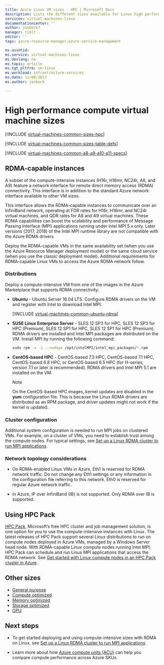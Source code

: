 ```yaml
---
title: Azure Linux VM sizes - HPC | Microsoft Docs
description: Lists the different sizes available for Linux high performance computing virtual machines in Azure. Lists information about the number of vCPUs, data disks and NICs as well as storage throughput and network bandwidth for sizes in this series.
services: virtual-machines-linux
documentationcenter: ''
author: jonbeck7
manager: timlt
editor: ''
tags: azure-resource-manager,azure-service-management

ms.assetid: 
ms.service: virtual-machines-linux
ms.devlang: na
ms.topic: article
ms.tgt_pltfrm: vm-linux
ms.workload: infrastructure-services
ms.date: 11/08/2017
ms.author: jonbeck

---
```


# High performance compute virtual machine sizes

[!INCLUDE [virtual-machines-common-sizes-hpc](../../../includes/virtual-machines-common-sizes-hpc.md)]

[!INCLUDE [virtual-machines-common-sizes-table-defs](../../../includes/virtual-machines-common-sizes-table-defs.md)]

[!INCLUDE [virtual-machines-common-a8-a9-a10-a11-specs](../../../includes/virtual-machines-common-a8-a9-a10-a11-specs.md)]

## RDMA-capable instances
A subset of the compute-intensive instances (H16r, H16mr, NC24r, A8, and A9) feature a network interface for remote direct memory access (RDMA) connectivity. This interface is in addition to the standard Azure network interface available to other VM sizes. 

This interface allows the RDMA-capable instances to communicate over an InfiniBand network, operating at FDR rates for H16r, H16mr, and NC24r virtual machines, and QDR rates for A8 and A9 virtual machines. These RDMA capabilities can boost the scalability and performance of Message Passing Interface (MPI) applications running under Intel MPI 5.x only. Later versions (2017, 2018) of the Intel MPI runtime library are not compatible with the Azure RDMA drivers.

Deploy the RDMA-capable VMs in the same availability set (when you use the Azure Resource Manager deployment model) or the same cloud service (when you use the classic deployment model). Additional requirements for RDMA-capable Linux VMs to access the Azure RDMA network follow.

### Distributions

Deploy a compute-intensive VM from one of the images in the Azure Marketplace that supports RDMA connectivity:

* **Ubuntu** - Ubuntu Server 16.04 LTS. Configure RDMA drivers on the VM and register with Intel to download Intel MPI:

  [!INCLUDE [virtual-machines-common-ubuntu-rdma](../../../includes/virtual-machines-common-ubuntu-rdma.md)]


* **SUSE Linux Enterprise Server** - SLES 12 SP3 for HPC, SLES 12 SP3 for HPC (Premium), SLES 12 SP1 for HPC, SLES 12 SP1 for HPC (Premium). RDMA drivers are installed and Intel MPI packages are distributed on the VM. Install MPI by running the following command:

  ```bash
  sudo rpm -v -i --nodeps /opt/intelMPI/intel_mpi_packages/*.rpm
  ```

* **CentOS-based HPC** - CentOS-based 7.3 HPC, CentOS-based 7.1 HPC, CentOS-based 6.8 HPC, or CentOS-based 6.5 HPC (for H-series, version 7.1 or later is recommended). RDMA drivers and Intel MPI 5.1 are installed on the VM.  

  > [!NOTE]
  > On the CentOS-based HPC images, kernel updates are disabled in the **yum** configuration file. This is because the Linux RDMA drivers are distributed as an RPM package, and driver updates might not work if the kernel is updated.
  > 

### Cluster configuration 

Additional system configuration is needed to run MPI jobs on clustered VMs. For example, on a cluster of VMs, you need to establish trust among the compute nodes. For typical settings, see [Set up a Linux RDMA cluster to run MPI applications](classic/rdma-cluster.md?toc=%2fazure%2fvirtual-machines%2flinux%2fclassic%2ftoc.json).

### Network topology considerations
* On RDMA-enabled Linux VMs in Azure, Eth1 is reserved for RDMA network traffic. Do not change any Eth1 settings or any information in the configuration file referring to this network. Eth0 is reserved for regular Azure network traffic.

* In Azure, IP over InfiniBand (IB) is not supported. Only RDMA over IB is supported.

## Using HPC Pack
[HPC Pack](https://technet.microsoft.com/library/jj899572.aspx), Microsoft’s free HPC cluster and job management solution, is one option for you to use the compute-intensive instances with Linux. The latest releases of HPC Pack support several Linux distributions to run on compute nodes deployed in Azure VMs, managed by a Windows Server head node. With RDMA-capable Linux compute nodes running Intel MPI, HPC Pack can schedule and run Linux MPI applications that access the RDMA network. See [Get started with Linux compute nodes in an HPC Pack cluster in Azure](classic/hpcpack-cluster.md?toc=%2fazure%2fvirtual-machines%2flinux%2fclassic%2ftoc.json).

## Other sizes
- [General purpose](sizes-general.md)
- [Compute optimized](sizes-compute.md)
- [Memory optimized](sizes-memory.md)
- [Storage optimized](sizes-storage.md)
- [GPU](../windows/sizes-gpu.md)


## Next steps

- To get started deploying and using compute-intensive sizes with RDMA on Linux, see [Set up a Linux RDMA cluster to run MPI applications](classic/rdma-cluster.md?toc=%2fazure%2fvirtual-machines%2flinux%2fclassic%2ftoc.json).

- Learn more about how [Azure compute units (ACU)](acu.md) can help you compare compute performance across Azure SKUs.




